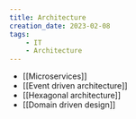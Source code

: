 ```yaml
---
title: Architecture
creation_date: 2023-02-08
tags:
	- IT
	- Architecture
---
```

- [[Microservices]]
- [[Event driven architecture]]
- [[Hexagonal architecture]]
- [[Domain driven design]]